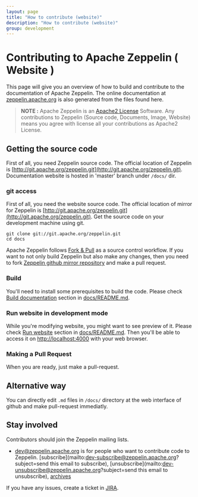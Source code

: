 ```yaml
---
layout: page
title: "How to contribute (website)"
description: "How to contribute (website)"
group: development
---
```


# Contributing to Apache Zeppelin ( Website )

<div id="toc"></div>


This page will give you an overview of how to build and contribute to the documentation of Apache Zeppelin.
The online documentation at [zeppelin.apache.org](https://zeppelin.apache.org/docs/latest/) is also generated from the files found here.

> **NOTE :** Apache Zeppelin is an [Apache2 License](http://www.apache.org/licenses/LICENSE-2.0.html) Software.
Any contributions to Zeppelin (Source code, Documents, Image, Website) means you agree with license all your contributions as Apache2 License.

## Getting the source code
First of all, you need Zeppelin source code. The official location of Zeppelin is [http://git.apache.org/zeppelin.git](http://git.apache.org/zeppelin.git).
Documentation website is hosted in 'master' branch under `/docs/` dir.

### git access

First of all, you need the website source code. The official location of mirror for Zeppelin is [http://git.apache.org/zeppelin.git](http://git.apache.org/zeppelin.git).
Get the source code on your development machine using git.

```
git clone git://git.apache.org/zeppelin.git
cd docs
```
Apache Zeppelin follows [Fork & Pull](https://github.com/sevntu-checkstyle/sevntu.checkstyle/wiki/Development-workflow-with-Git:-Fork,-Branching,-Commits,-and-Pull-Request) as a source control workflow.
If you want to not only build Zeppelin but also make any changes, then you need to fork [Zeppelin github mirror repository](https://github.com/apache/zeppelin) and make a pull request.

### Build

You'll need to install some prerequisites to build the code. Please check [Build documentation](https://github.com/apache/zeppelin/blob/master/docs/README.md#build-documentation) section in [docs/README.md](https://github.com/apache/zeppelin/blob/master/docs/README.md).

### Run website in development mode

While you're modifying website, you might want to see preview of it. Please check [Run website](https://github.com/apache/zeppelin/blob/master/docs/README.md#run-website) section in [docs/README.md](https://github.com/apache/zeppelin/blob/master/docs/README.md).
Then you'll be able to access it on [http://localhost:4000](http://localhost:4000) with your web browser.

### Making a Pull Request

When you are ready, just make a pull-request.


## Alternative way

You can directly edit `.md` files in `/docs/` directory at the web interface of github and make pull-request immediatly.

## Stay involved
Contributors should join the Zeppelin mailing lists.

* [dev@zeppelin.apache.org](http://mail-archives.apache.org/mod_mbox/zeppelin-dev/) is for people who want to contribute code to Zeppelin. [subscribe](mailto:dev-subscribe@zeppelin.apache.org?subject=send this email to subscribe), [unsubscribe](mailto:dev-unsubscribe@zeppelin.apache.org?subject=send this email to unsubscribe), [archives](http://mail-archives.apache.org/mod_mbox/zeppelin-dev/)

If you have any issues, create a ticket in [JIRA](https://issues.apache.org/jira/browse/ZEPPELIN).
